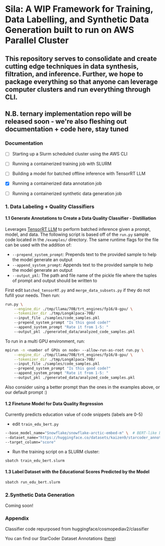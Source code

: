 # Sila: A WIP Framework for Training, Data Labelling, and Synthetic Data Generation built to run on AWS Parallel Cluster

## This repository serves to consolidate and create  cutting edge techniques in data synthesis, filtration, and inference. Further, we hope to package everything so that anyone can leverage computer clusters and run everything through CLI.

## N.B. ternary implementation repo will be released soon - we're also fleshing out documentation + code here, stay tuned
### Documentation
- [ ] Starting up a Slurm scheduled cluster using the AWS CLI
- [ ] Running a containerized training job with SLURM
- [ ] Building a model for batched offline inference with TensorRT LLM
- [x] Running a containerized data annotation job
- [ ] Running a containerized synthetic data generation job


### 1. Data Labeling + Quality Classifiers 

#### 1.1 Generate Annotations to Create a Data Quality Classifier - Distilliation  
Leverages [TensorRT LLM](https://github.com/NVIDIA/TensorRT-LLM) to perform batched inference given a prompt, model, and data. The following script is based off of the `run.py` sample code located in the `/examples/` directory. The same runtime flags for the file can be used with the addition of:

* `--prepend_system_prompt`: Prepends text to the provided sample to help the model generate an output
* `--append_system_prompt`: Appends text to the provided sample to help the model generate an output
* `--output_pkl`: The path and file name of the pickle file where the tuples of prompt and output should be written to

First edit `batched_tensorRT.py` and `merge_data_subsets.py` if they do not fufill your needs. Then run:
```bash
run.py \
    --engine_dir ./tmp/llama/70B/trt_engines/fp16/8-gpu/ \
    --tokenizer_dir ./tmp/LongAlpaca-70B/
    --input_file ./samples/code_samples.pkl
    --prepend_system_prompt "Is this good code?"
    --append_system_prompt "Rate it from 1-5: "
    --output_pkl ./generated_data/analyzed_code_samples.pkl
```
To run in a multi GPU environment, run:
```bash
mpirun -n <number of GPUs on node> --allow-run-as-root run.py \
    --engine_dir ./tmp/llama/70B/trt_engines/fp16/8-gpu/ \
    --tokenizer_dir ./tmp/LongAlpaca-70B/
    --input_file ./samples/code_samples.pkl
    --prepend_system_prompt "Is this good code?"
    --append_system_prompt "Rate it from 1-5: "
    --output_pkl ./generated_data/analyzed_code_samples.pkl
```

Also consider using a better prompt than the ones in the examples above, or our default prompt :)

#### 1.2 Finetune Model for Data Quality Regression
Currently predicts education value of code snippets (labels are 0-5)
* edit `train_edu_bert.py`
```bash
--base_model_name="Snowflake/snowflake-arctic-embed-m" \  # BERT-like base model
--dataset_name="https://huggingface.co/datasets/kaizen9/starcoder_annotations" \  # Llama3.1 70B -annotated eduational value dataset
--target_column="score" 
```
* Run the training script on a SLURM cluster:
```bash
sbatch train_edu_bert.slurm
```

#### 1.3 Label Dataset with the Educational Scores Predicted by the Model
    
```bash
sbatch run_edu_bert.slurm
```

### 2.Synthetic Data Generation 

Coming soon!


### Appendix

Classifier code repurposed from huggingface/cosmopediav2/classifier

You can find our StarCoder Dataset Annotations ([here](https://huggingface.co/datasets/kaizen9/starcoder_annotations))
